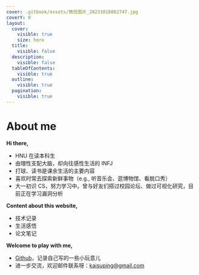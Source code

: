 ```yaml
---
cover: .gitbook/assets/微信图片_20231016002747.jpg
coverY: 0
layout:
  cover:
    visible: true
    size: hero
  title:
    visible: false
  description:
    visible: false
  tableOfContents:
    visible: true
  outline:
    visible: true
  pagination:
    visible: true
---
```


# About me

**Hi there,**

* HNU 在读本科生
* 由理性支配大脑，却向往感性生活的 INFJ
* 打球、读书是课余生活的主要内容
* 喜欢时常去探索新鲜事物（e.g., 听音乐会、逛博物馆、看脱口秀）
* 大一初识 CS，努力学习中。曾与好友们搭过校园论坛、做过可视化研究，目前正在学习漏洞分析



**Content about this website,**

* 技术记录
* 生活感悟
* 论文笔记



**Welcome to play with me,**

* [Github](https://github.com/955xiaoSu)，记录自己写的一些小玩意儿
* 进一步交流，欢迎邮件联系呀：[kaisuping@gmail.com](mailto:kaisuping@gmail.com)
